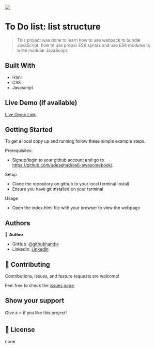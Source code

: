 ![](https://img.shields.io/badge/Microverse-blueviolet)

# To Do list: list structure

> This project was done to learn how to use webpack to bundle JavaScript, how to use proper ES6 syntax and use ES6 modules to write modular JavaScript.

## Built With

- Html
- CSS 
- Javascript


## Live Demo (if available)

[Live Demo Link](https://github.com/udeaghad/to-do-list)

## Getting Started

To get a local copy up and running follow these simple example steps.


Prerequisites: 
   - Signup/login to your github account and go to https://github.com/udeaghad/es6-awesomebook/.
   
Setup
   - Clone the repository on github to your local terminal
Install
   - Ensure you have git installed on your terminal
  
Usage
   - Open the index.html file with your browser to view the webpage

## Authors

👤 **Author**

- GitHub: [@githubhandle](https://github.com/udeaghad)
- LinkedIn: [LinkedIn](https://www.linkedin.com/in/dozie-udeagha/)

## 🤝 Contributing

Contributions, issues, and feature requests are welcome!

Feel free to check the [issues page](https://github.com/udeaghad/to-do-list/issues).

## Show your support

Give a ⭐️ if you like this project!

## 📝 License

none
